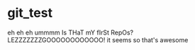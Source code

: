 # git_test
eh eh eh ummmm
Is THaT mY fIrSt RepOs?
LEZZZZZZZGOOOOOOOOOOOO! 
it seems so that's awesome